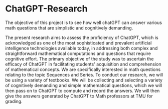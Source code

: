 # ChatGPT-Research
The objective of this project is to see how well chatGPT can answer various math questions that are simplistic and cognitively demanding. 

The present research aims to assess the proficiency of ChatGPT, which is acknowledged as one of the most sophisticated and prevalent artificial intelligence technologies available today, in addressing both complex and straightforward mathematical computations and questions that require cognitive effort. The primary objective of the study was to ascertain the efficacy of ChatGPT in facilitating students' acquisition and comprehension of mathematical concepts.
We are specifically interested in math questions relating to the topic Sequences and Series. To conduct our research, we will be using a variety of textbooks. We will be collecting and selecting a variety of cognitively demanding and simple mathematical questions, which we will then pass on to ChatGPT to compute and record the answers. We will then give the answers generated by ChatGPT to Math professors at TMU for grading.
